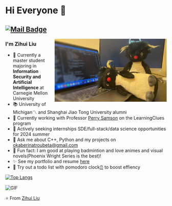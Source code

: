 
<!--
**OkabeRintarouBeta/OkabeRintarouBeta** is a ✨ _special_ ✨ repository because its `README.md` (this file) appears on your GitHub profile.

Here are some ideas to get you started:

- 🔭 I’m currently working on ...
- 🌱 I’m currently learning ...
- 👯 I’m looking to collaborate on ...
- 🤔 I’m looking for help with ...
- 💬 Ask me about ...
- 📫 How to reach me: ...
- 😄 Pronouns: ...
- ⚡ Fun fact: ...
-->
# Hi Everyone 👋
[![Mail Badge](https://img.shields.io/badge/-okaberintaroubeta@gmail.com-c14438?style=flat-square&logo=Gmail&logoColor=white&link=mailto:okaberintaroubeta@gmail.com)](mailto:okaberintaroubete@gmail.com)
---
<img align="right" alt="GIF" src="https://raw.githubusercontent.com/OkabeRintarouBeta/OkabeRintarouBeta/master/profile.jpeg" width="350"/>

### I'm Zihui Liu

- 🔭 Currently a master student majoring in **Information Security and Artificial Intelligence** at Carnegie Mellon University
- 📚 University of Michigan〽️ and Shanghai Jiao Tong University alumni
- 🌱 Currently working with Professor [Perry Samson](https://clasp.engin.umich.edu/people/samson-perry) on the LearningClues program
- 💼 Actively seeking internships SDE/full-stack/data science opportunities for 2024 summer
- 💬 Ask me about C++, Python and my projects on okaberinatroubeta@gmail.com
- 👀 Fun fact: I am good at playing badmintion and love animes and visual novels(Phoenix Wright Series is the best)!
- ✨ See my portfolio and resume [here](https://okaberintaroubeta.github.io/)
- 🍅 Try out a todo list with pomodoro clock[⏰](https://todo-list-with-pomodoro-clock-code.vercel.app/) to boost effiency


[![Top Langs](https://github-readme-stats.vercel.app/api/top-langs/?username=anuraghazra)](https://github.com/okaberintaroubeta/github-readme-stats)
<br>


<img  align="center" alt="GIF" src="https://raw.githubusercontent.com/OkabeRintarouBeta/OkabeRintarouBeta/master/great_ace_attorney.gif" width="1000"/>






⭐️ From [Zihui Liu](https://github.com/OkabeRintarouBeta)
